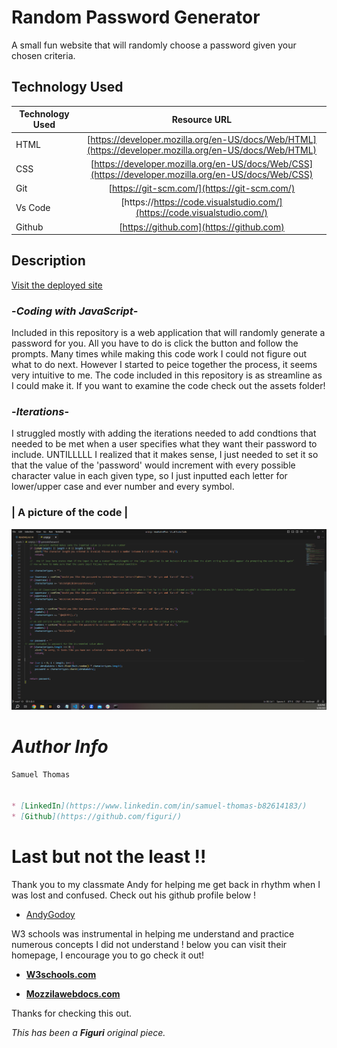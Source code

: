 # Random Password Generator
A small fun website that will randomly choose a password given your chosen criteria.


## **Technology Used** 
| Technology Used         | Resource URL           | 
| ------------- |:-------------:| 
| HTML    | [https://developer.mozilla.org/en-US/docs/Web/HTML](https://developer.mozilla.org/en-US/docs/Web/HTML) | 
| CSS     | [https://developer.mozilla.org/en-US/docs/Web/CSS](https://developer.mozilla.org/en-US/docs/Web/CSS)      |   
| Git | [https://git-scm.com/](https://git-scm.com/)     |
|Vs Code| [https://https://code.visualstudio.com/](https://code.visualstudio.com/)
|Github| [https://github.com](https://github.com)


## **Description**
[Visit the deployed site](https://figuri.github.io/YoushallnotPass/)

### -*Coding with JavaScript*-

Included in this repository is a web application that will randomly generate a password for you. All you have to do is click the button and follow the prompts. Many times while making this code work I could not figure out what to do next. 
However I started to peice together the process, it seems very intuitive to me.
The code included in this repository is as streamline as I could make it. If you want to examine the code check out the assets folder!

### -*Iterations*-

I struggled mostly with adding the iterations needed to add condtions that needed to be met when a user specifies what they want their password to include. UNTILLLLL
I realized that it makes sense, I just needed to set it so that the value of the 'password' would increment with every possible character value in each given type, so I just inputted each letter for lower/upper case and ever number and every symbol. 

### | A picture of the code |


![Finished product](<Screenshot (12).png>)


# *Author Info*

```md
Samuel Thomas 


* [LinkedIn](https://www.linkedin.com/in/samuel-thomas-b82614183/)
* [Github](https://github.com/figuri/)


```

# Last but not the least !!

Thank you to my classmate Andy for helping me get back in rhythm when I was lost and confused. Check out his github profile below !

* [AndyGodoy](https://github.com/AndyGodoy)

W3 schools was instrumental in helping me understand and practice numerous concepts I did not understand ! below you can visit their homepage, I encourage you to go check it out!

* **[W3schools.com](https://www.w3schools.com/)**

* **[Mozzilawebdocs.com](https://developer.mozilla.org/en-US/)**


Thanks for checking this out. 

*This has been a **Figuri** original piece.*